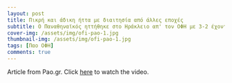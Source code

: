 ```yaml
---
layout: post
title: Πικρή και άδικη ήττα με διαιτησία από άλλες εποχές
subtitle: Ο Παναθηναϊκός ηττήθηκε στο Ηράκλειο απ' τον ΟΦΗ με 3-2 έχοντας απέναντί του την εχθρική διαιτησία του Καραντώνη
cover-img: /assets/img/ofi-pao-1.jpg
thumbnail-img: /assets/img/ofi-pao-1.jpg
tags: [Παο ΟΦΗ]
comments: true
---
```

Article from Pao.gr.
Click [here](https://www.youtube.com/watch?v=RDtKhRz1Aso)  to watch the video. 
